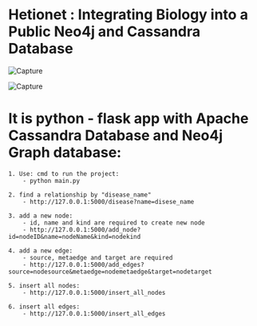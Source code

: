 # Hetionet : Integrating Biology into a Public Neo4j and Cassandra Database

![Capture](https://user-images.githubusercontent.com/35859780/67837968-ab8b1c00-fac6-11e9-8aab-db8b4a62a079.PNG)

![Capture](https://user-images.githubusercontent.com/35859780/67838071-e2613200-fac6-11e9-840e-001d598e88ed.PNG)


# It is python - flask app with Apache Cassandra Database and Neo4j Graph database:
    1. Use: cmd to run the project:
        - python main.py
        
    2. find a relationship by "disease_name"
        - http://127.0.0.1:5000/disease?name=disese_name
        
    3. add a new node:
        - id, name and kind are required to create new node
        - http://127.0.0.1:5000/add_node?id=nodeID&name=nodeName&kind=nodekind
        
    4. add a new edge:
        - source, metaedge and target are required
        - http://127.0.0.1:5000/add_edges?source=nodesource&metaedge=nodemetaedge&target=nodetarget
    
    5. insert all nodes:
        - http://127.0.0.1:5000/insert_all_nodes
    
    6. insert all edges:
        - http://127.0.0.1:5000/insert_all_edges
    
        
    
